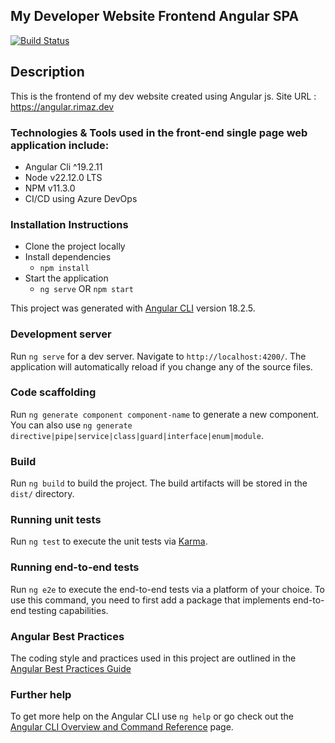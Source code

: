 ## My Developer Website Frontend Angular SPA

[![Build Status](https://dev.azure.com/rimazmohommed523/Rimaz%20-%20Website/_apis/build/status%2Frimaz523.rimaz-website-angular?branchName=master)](https://dev.azure.com/rimazmohommed523/Rimaz%20-%20Website/_build/latest?definitionId=23&branchName=master)

## Description

This is the frontend of my dev website created using Angular js.
Site URL : https://angular.rimaz.dev

### Technologies & Tools used in the front-end single page web application include:

- Angular Cli ^19.2.11
- Node v22.12.0 LTS
- NPM v11.3.0
- CI/CD using Azure DevOps

### Installation Instructions

- Clone the project locally
- Install dependencies
  - `npm install`
- Start the application
  - `ng serve` OR `npm start`

This project was generated with [Angular CLI](https://github.com/angular/angular-cli) version 18.2.5.

### Development server

Run `ng serve` for a dev server. Navigate to `http://localhost:4200/`. The application will automatically reload if you change any of the source files.

### Code scaffolding

Run `ng generate component component-name` to generate a new component. You can also use `ng generate directive|pipe|service|class|guard|interface|enum|module`.

### Build

Run `ng build` to build the project. The build artifacts will be stored in the `dist/` directory.

### Running unit tests

Run `ng test` to execute the unit tests via [Karma](https://karma-runner.github.io).

### Running end-to-end tests

Run `ng e2e` to execute the end-to-end tests via a platform of your choice. To use this command, you need to first add a package that implements end-to-end testing capabilities.

### Angular Best Practices

The coding style and practices used in this project are outlined in the [Angular Best Practices Guide](/docs/angular-best-practices.md)

### Further help

To get more help on the Angular CLI use `ng help` or go check out the [Angular CLI Overview and Command Reference](https://angular.dev/tools/cli) page.
